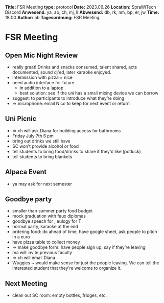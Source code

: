 **Title:** FSR Meeting
**type:** protocol
**Date:** 2023.06.26
**Location:** SpraWiTech Discord
**Anwesend:** ya, ab, ch, mj, ll
**Abwesend:** db, rk, nm, bp, er, jw
**Time:** 18:00
**Author:** ab
**Tagesordnung:** FSR Meeting

# FSR Meeting

## Open Mic Night Review
- really great! Drinks and snacks consumed, talent shared, acts documented, sound dj'ed, later karaoke enjoyed.
- intermission with pizza = nice
- need audio interface for future
  - in addition to a laptop
  - best solution: see if the uni has a small mixing device we can borrow
- suggest: to participants to introduce what they’re doing
- => microphone: email Nico to keep for next event or return

## Uni Picnic
- => ch will ask Diana for building access for bathrooms
- Friday July 7th 6 pm
- bring out drinks we still have
- SC won't provide alcohol or food
- tell students to bring food/drinks to share if they'd like (potluck)
- tell students to bring blankets

## Alpaca Event
- ya may ask for next semester 

## Goodbye party
- smaller than summer party food budget
- mock graduation with faux diplomas
- goodbye speech for <redacted>, eulogy for T
- normal party, karaoke at the end
- ordering food: do ahead of time, have google sheet, ask people to pitch in a euro
- have pizza table to collect money
- => make goodbye form: have people sign up, say if they’re leaving
- ma will invite previous faculty 
- => ch will email Diana
- Wuggies ~ would make sense for just the people leaving. We can tell the interested student that they're welcome to organize it.

## Next Meeting
- clean out SC room: empty bottles, fridges, etc.
